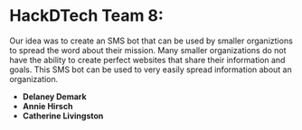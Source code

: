 # HackDTech Team 8: 
Our idea was to create an SMS bot that can be used by smaller organiztions to spread the word about their mission. Many smaller organizations do not have the ability to create perfect websites that share their information and goals. This SMS bot can be used to very easily spread information about an organization. 
- **Delaney Demark** 
- **Annie Hirsch** 
- **Catherine Livingston**



